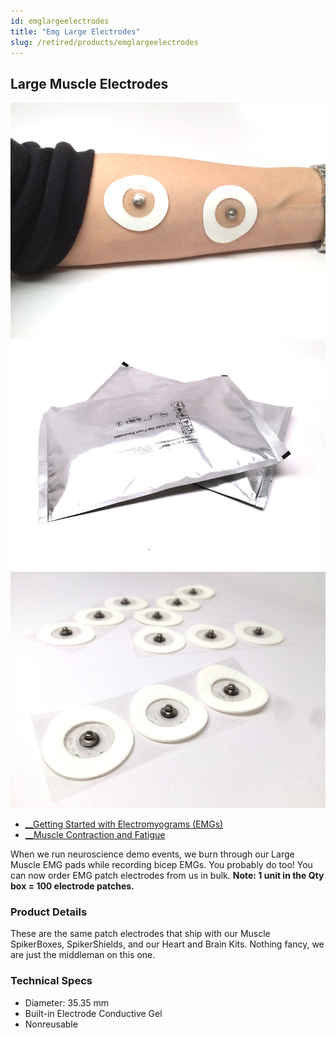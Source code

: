 ```yaml
---
id: emglargeelectrodes
title: "Emg Large Electrodes"
slug: /retired/products/emglargeelectrodes
---
```


## Large Muscle Electrodes


![Muscle Electrodes](./img/largemuscleelectrodeswitharm.jpg)
![What ships? 2x packages of 50 EMG Electrodes \(100 total\)](./img/largemuscleelectrodesbags.jpg)
![2x packages of 50 EMG Electrodes](./img/largemuscleelectrodes.jpg)


  * [__Getting Started with Electromyograms (EMGs)](/experiments/emgspikerbox)
  * [__Muscle Contraction and Fatigue](/experiments/fatigue)


When we run neuroscience demo events, we burn through our Large Muscle EMG
pads while recording bicep EMGs. You probably do too! You can now order EMG
patch electrodes from us in bulk. **Note: 1 unit in the Qty box = 100
electrode patches.**

### Product Details

These are the same patch electrodes that ship with our Muscle SpikerBoxes,
SpikerShields, and our Heart and Brain Kits. Nothing fancy, we are just the
middleman on this one.

### Technical Specs

  * Diameter: 35.35 mm 
  * Built-in Electrode Conductive Gel 
  * Nonreusable 

